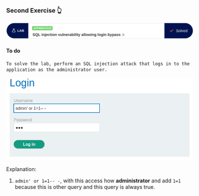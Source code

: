 ### Second Exercise 👆


![problem.PNG](/assets/SQLi/Second/problem.PNG)

#### **To do**

```
To solve the lab, perform an SQL injection attack that logs in to the application as the administrator user. 
```


![second.PNG](/assets/SQLi/Second/solution.PNG)

Explanation:
1. `admin' or 1=1-- -`, with this access how **administrator** and add `1=1` because this is other query and this query is always true.
